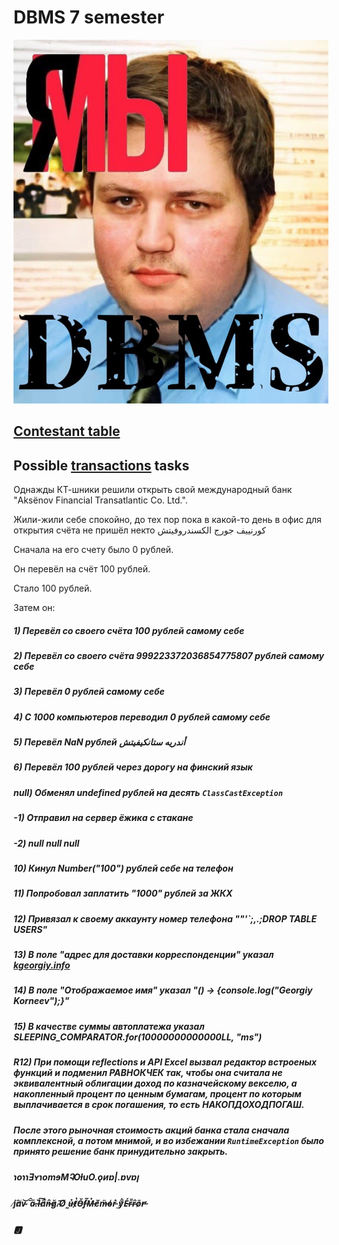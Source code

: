 # DBMS 7 semester

![Welcome to DBMS!](./test/data/DBMS.jpg)

## [Contestant table](https://docs.google.com/spreadsheets/d/e/2PACX-1vT-ubipg9tZY5re-U26J7DqsYcbbgZ-dEv0CDQZlIBz2EJ43zJPRvEHr5OKQk7O9CKJrk3o5mGGnepm/pubhtml?gid=1454504718&single=true)

## Possible [transactions](./hw10) tasks
Однажды КТ-шники решили открыть свой международный банк "Aksёnov Financial Transatlantic Co. Ltd.".

Жили-жили себе спокойно, до тех пор пока в какой-то день в офис для открытия счёта не пришёл некто كورنييف جورج الكسندروفيتش

Сначала на его счету было 0 рублей.

Он перевёл на счёт 100 рублей.

Стало 100 рублей.

Затем он:
##### 1) Перевёл со своего счёта 100 рублей самому себе
##### 2) Перевёл со своего счёта 999223372036854775807 рублей самому себе
##### 3) Перевёл 0 рублей самому себе
##### 4) С 1000 компьютеров переводил 0 рублей самому себе
##### 5) Перевёл NaN рублей أندريه ستانكيفيتش
##### 6) Перевёл 100 рублей через дорогу на финский язык
##### null) Обменял undefined рублей на десять `ClassCastException`
##### -1) Отправил на сервер ёжика с стакане
##### -2) null null null
##### 10) Кинул Number("100") рублей себе на телефон
##### 11) Попробовал заплатить "1000" рублей за ЖКХ
##### 12) Привязал к своему аккаунту номер телефона ""'`;,.;DROP TABLE USERS"
##### 13) В поле "адрес для доставки корреспонденции" указал [kgeorgiy.info](kgeorgiy.info)
##### 14) В поле "Отображаемое имя" указал "() -> {console.log("Georgiy Korneev");}"
##### 15) В качестве суммы автоплатежа указал SLEEPING_COMPARATOR.for(10000000000000LL, "ms")
##### $R$12) При помощи reflections и API Excel вызвал редактор встроеных функций и подменил РАВНОКЧЕК так, чтобы она считала не эквивалентный облигации доход по казначейскому векселю, а накопленный процент по ценным бумагам, процент по которым выплачивается в срок погашения, то есть НАКОПДОХОДПОГАШ.
##### После этого рыночная стоимость акций банка стала сначала комплексной, а потом мнимой, и во избежании `RuntimeException` было принято решение банк принудительно закрыть.
##### ɿoɿɿƎʏɿomɘMᎸOƚuO.ǫᴎɒ|.ɒvɒꞁ

##### j̸́à̸v̴͝ ̆̂ a̷̎.̵̆l̵͠a̸͐n̶̑ǧ̷.̴̄O̸ ̰ủ̶t̸̔Ǒ̵f̶͂M̶̉ě̸m̶̈o̴̍ṙ̵ ̫̀y̸͋É̵r̴͌r̴̂õ̷r̶̕

##### 🅹
